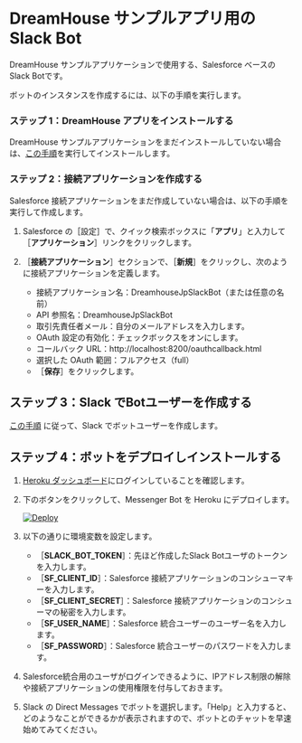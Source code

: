 # DreamHouse サンプルアプリ用の Slack Bot

DreamHouse サンプルアプリケーションで使用する、Salesforce ベースの Slack Botです。

ボットのインスタンスを作成するには、以下の手順を実行します。

### ステップ 1：DreamHouse アプリをインストールする

DreamHouse サンプルアプリケーションをまだインストールしていない場合は、[この手順](http://dramhouseappjp.io/installation/)を実行してインストールします。

### ステップ 2：接続アプリケーションを作成する

Salesforce 接続アプリケーションをまだ作成していない場合は、以下の手順を実行して作成します。

1. Salesforce の［設定］で、クイック検索ボックスに「**アプリ**」と入力して［**アプリケーション**］リンクをクリックします。

1. ［**接続アプリケーション**］セクションで、［**新規**］をクリックし、次のように接続アプリケーションを定義します。

    - 接続アプリケーション名：DreamhouseJpSlackBot（または任意の名前）
    - API 参照名：DreamhouseJpSlackBot
    - 取引先責任者メール：自分のメールアドレスを入力します。
    - OAuth 設定の有効化：チェックボックスをオンにします。
    - コールバック URL：http://localhost:8200/oauthcallback.html
    - 選択した OAuth 範囲：フルアクセス（full）
    - ［**保存**］をクリックします。

## ステップ 3：Slack でBotユーザーを作成する

[この手順](https://api.slack.com/bot-users) に従って、Slack でボットユーザーを作成します。

## ステップ 4：ボットをデプロイしインストールする

1. [Heroku ダッシュボード](https://dashboard.heroku.com/)にログインしていることを確認します。

1. 下のボタンをクリックして、Messenger Bot を Heroku にデプロイします。

    [![Deploy](https://www.herokucdn.com/deploy/button.png)](https://heroku.com/deploy)

1. 以下の通りに環境変数を設定します。

    - ［**SLACK_BOT_TOKEN**］：先ほど作成したSlack Botユーザのトークンを入力します。
    - ［**SF_CLIENT_ID**］：Salesforce 接続アプリケーションのコンシューマキーを入力します。
    - ［**SF_CLIENT_SECRET**］：Salesforce 接続アプリケーションのコンシューマの秘密を入力します。
    - ［**SF_USER_NAME**］：Salesforce 統合ユーザーのユーザー名を入力します。
    - ［**SF_PASSWORD**］：Salesforce 統合ユーザーのパスワードを入力します。

1. Salesforce統合用のユーザがログインできるように、IPアドレス制限の解除や接続アプリケーションの使用権限を付与しておきます。

1. Slack の Direct Messages でボットを選択します。「Help」と入力すると、どのようなことができるかが表示されますので、ボットとのチャットを早速始めてみてください。
